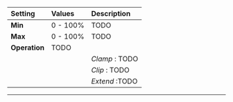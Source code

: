 | Setting       | Values   | Description    |
| :------------ | :------- | :------------- |
| **Min**       | 0 - 100% | TODO           |
| **Max**       | 0 - 100% | TODO           |
| **Operation** | TODO     |
|               |          | *Clamp* : TODO |
|               |          | *Clip* : TODO  |
|               |          | *Extend* :TODO |




***

<!--examples-->
